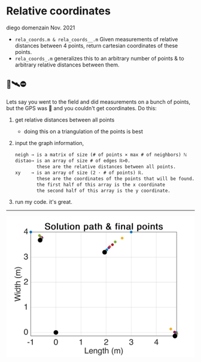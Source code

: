 # Relative coordinates
diego domenzain
Nov. 2021

* ```rela_coords.m & rela_coords__.m``` Given measurements of relative distances between 4 points, return cartesian coordinates of these points.
* ```rela_coords_.m``` generalizes this to an arbitrary number of points & to arbitrary relative distances between them.

## 🌳🛰⛔

Lets say you went to the field and did measurements on a bunch of points, but the GPS was 💩 and you couldn't get coordinates. Do this:

1. get relative distances between all points

	* doing this on a triangulation of the points is best

1. input the graph information,

	```
	neigh → is a matrix of size (# of points × max # of neighbors) ℕ
	distao→ is an array of size # of edges ℝ>0.
			these are the relative distances between all points.
	xy    → is an array of size (2 · # of points) ℝ. 
			these are the coordinates of the points that will be found.
			the first half of this array is the x coordinate
			the second half of this array is the y coordinate.
	```
1. run my code. it's great.

---

![](../pics/rela-coords.png)
